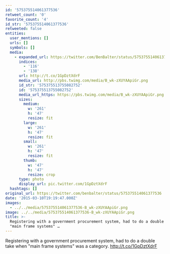 ```yaml
---
id: '575375514061377536'
retweet_count: '0'
favorite_count: '4'
id_str: '575375514061377536'
retweeted: false
entities:
  user_mentions: []
  urls: []
  symbols: []
  media:
    - expanded_url: https://twitter.com/BenBalter/status/575375514061377536/photo/1
      indices:
        - '116'
        - '138'
      url: http://t.co/1GpDztXdrF
      media_url: http://pbs.twimg.com/media/B_wk-zXUYAApiGr.png
      id_str: '575375513755082752'
      id: '575375513755082752'
      media_url_https: https://pbs.twimg.com/media/B_wk-zXUYAApiGr.png
      sizes:
        medium:
          w: '261'
          h: '47'
          resize: fit
        large:
          w: '261'
          h: '47'
          resize: fit
        small:
          w: '261'
          h: '47'
          resize: fit
        thumb:
          w: '47'
          h: '47'
          resize: crop
      type: photo
      display_url: pic.twitter.com/1GpDztXdrF
  hashtags: []
original_url: https://twitter.com/benbalter/status/575375514061377536
date: '2015-03-10T19:19:47.000Z'
images:
  - ../../media/575375514061377536-B_wk-zXUYAApiGr.png
image: ../../media/575375514061377536-B_wk-zXUYAApiGr.png
title: >-
  Registering with a government procurement system, had to do a double take when
  "main frame systems" …
---
```


Registering with a government procurement system, had to do a double take when "main frame systems" was a category. http://t.co/1GpDztXdrF